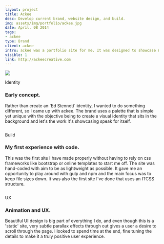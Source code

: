 ```yaml
---
layout: project
title: Ackee
desc: Develop current brand, website design, and build.
img: assets/img/portfolio/ackee.jpg
date: April, 08 2014
tags:
- ackee
type: Brand
client: ackee
intro: ackee was a portfolio site for me. It was designed to showcase my recent projects in a simple, yet beautiful way. Rather than use a template or Wordpress theme, I chose to design and hand-code the site from scratch. This gave me complete control and allowed me to apply the unique ackee identity throughout.
visible: 1
link: http://ackeecreative.com
---
```


<section>
    <div class="full-width">
        <img src="{{ site.baseurl}}/assets/img/portfolio/ackee-banner.jpg" class="no-padding"/>
    </div>
</section>

<section>
    <div class="container">
        <div class="row">
            <div class="col-12">
                <p class="subhead">Identity</p>
            </div>
        </div>
    </div>
    <div class="container">
        <div class="row">
            <div class="col-6">
                <h3>Early concept.</h3>
                <p>Rather than create an 'Ed Stennett' identity, I wanted to do something different, so I came up with ackee. The brand uses a palette that is simple yet unique with the objective being to create a visual identity that sits in the background and let's the work it's showcasing speak for itself.</p>
            </div>
        </div>
    </div>
</section>

<section>
    <div class="full-width">
        <img data-src="{{ site.baseurl}}/assets/img/portfolio/ackee-banner-2.jpg" class="no-padding lazy"/>
    </div>
</section>

<section>
    <div class="container">
        <div class="row">
            <div class="col-12">
                <p class="subhead">Build</p>
            </div>
        </div>
    </div>
    <div class="container">
        <div class="row">
            <div class="col-6">
                <h3>My first experience with code.</h3>
                <p>This was the first site I have made properly without having to rely on css frameworks like bootstrap or online templates to start me off. The site was hand-coded with aim to be as lightweight as possible. It gave me an opportunity to play around with gulp and npm and the main focus was to keep file sizes down. It was also the first site I've done that uses an ITCSS structure.</p>
            </div>
        </div>
    </div>
</section>

<section>
    <div class="full-width">
        <img data-src="{{ site.baseurl}}/assets/img/portfolio/ackee-banner-3.jpg" class="no-padding lazy"/>
    </div>
</section>

<section>
    <div class="container">
        <div class="row">
            <div class="col-12">
                <p class="subhead">UX</p>
            </div>
        </div>
    </div>
    <div class="container">
        <div class="row">
            <div class="col-6">
                <h3>Animation and UX.</h3>
                <p>Beautiful UI design is big part of everything I do, and even though this is a 'static' site, very subtle parallax effects through out gives a user a desire to scroll through the page. I looked to spend time at the end, fine tuning the details to make it a truly positive user experience.</p>
            </div>
        </div>
    </div>
</section>

<section>
    <div class="full-width">
        <img data-src="{{ site.baseurl}}/assets/img/portfolio/ackee-banner-4.jpg" class="no-padding lazy"/>
    </div>
</section>